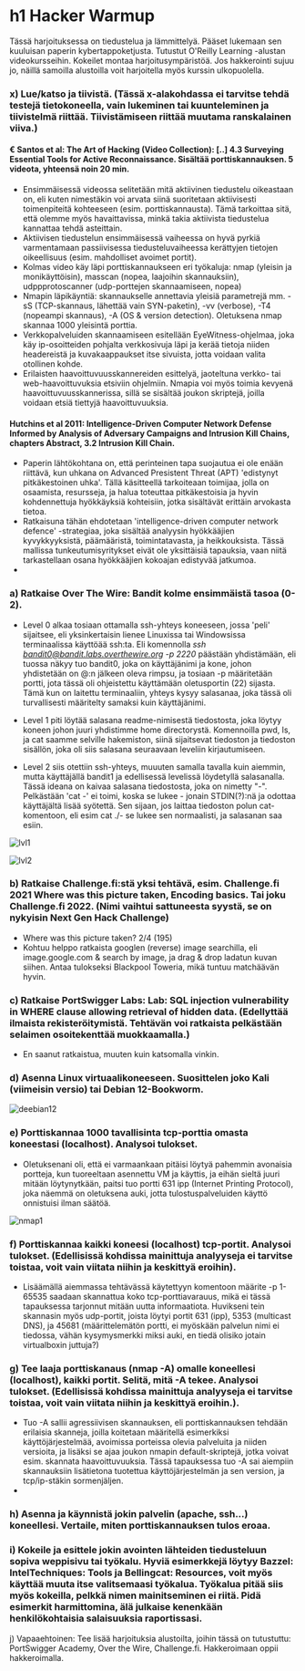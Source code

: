 # h1 Hacker Warmup

Tässä harjoituksessa on tiedustelua ja lämmittelyä. Pääset lukemaan sen kuuluisan paperin kybertappoketjusta. Tutustut O'Reilly Learning -alustan videokursseihin. Kokeilet montaa harjoitusympäristöä. Jos hakkerointi sujuu jo, näillä samoilla alustoilla voit harjoitella myös kurssin ulkopuolella.

### x) Lue/katso ja tiivistä. (Tässä x-alakohdassa ei tarvitse tehdä testejä tietokoneella, vain lukeminen tai kuunteleminen ja tiivistelmä riittää. Tiivistämiseen riittää muutama ranskalainen viiva.)

#### € Santos et al: The Art of Hacking (Video Collection): [..] 4.3 Surveying Essential Tools for Active Reconnaissance. Sisältää porttiskannauksen. 5 videota, yhteensä noin 20 min.
- Ensimmäisessä videossa selitetään mitä aktiivinen tiedustelu oikeastaan on, eli kuten nimestäkin voi arvata siinä suoritetaan aktiivisesti toimenpiteitä kohteeseen (esim. porttiskannausta). Tämä tarkoittaa sitä, että olemme myös havaittavissa, minkä takia aktiivista tiedustelua kannattaa tehdä asteittain.
- Aktiivisen tiedustelun ensimmäisessä vaiheessa on hyvä pyrkiä varmentamaan passiivisessa tiedusteluvaiheessa kerättyjen tietojen oikeellisuus (esim. mahdolliset avoimet portit).
- Kolmas video käy läpi porttiskannaukseen eri työkaluja: nmap (yleisin ja monikäyttöisin), masscan (nopea, laajoihin skannauksiin), udppprotoscanner (udp-porttejen skannaamiseen, nopea)
- Nmapin läpikäyntiä: skannaukselle annettavia yleisiä parametrejä mm. -sS (TCP-skannaus, lähettää vain SYN-paketin), -vv (verbose), -T4 (nopeampi skannaus), -A (OS & version detection). Oletuksena nmap skannaa 1000 yleisintä porttia.
- Verkkopalveluiden skannaamiseen esitellään EyeWitness-ohjelmaa, joka käy ip-osoitteiden pohjalta verkkosivuja läpi ja kerää tietoja niiden headereistä ja kuvakaappaukset itse sivuista, jotta voidaan valita otollinen kohde.
- Erilaisten haavoittuvuusskannereiden esittelyä, jaoteltuna verkko- tai web-haavoittuvuksia etsiviin ohjelmiin. Nmapia voi myös toimia kevyenä haavoittuvuusskannerissa, sillä se sisältää joukon skriptejä, joilla voidaan etsiä tiettyjä haavoittuvuuksia.
#### Hutchins et al 2011: Intelligence-Driven Computer Network Defense Informed by Analysis of Adversary Campaigns and Intrusion Kill Chains, chapters Abstract, 3.2 Intrusion Kill Chain.

- Paperin lähtökohtana on, että perinteinen tapa suojautua ei ole enään riittävä, kun uhkana on Advanced Presistent Threat (APT) 'edistynyt pitkäkestoinen uhka'. Tällä käsitteellä tarkoiteaan toimijaa, jolla on osaamista, resursseja, ja halua toteuttaa pitkäkestoisia ja hyvin kohdennettuja hyökkäyksiä kohteisiin, jotka sisältävät erittäin arvokasta tietoa.
- Ratkaisuna tähän ehdotetaan 'intelligence-driven computer network defence' -strategiaa, joka sisältää analyysin hyökkääjien kyvykkyyksistä, päämääristä, toimintatavasta, ja heikkouksista. Tässä mallissa tunkeutumisyritykset eivät ole yksittäisiä tapauksia, vaan niitä tarkastellaan osana hyökkääjien kokoajan edistyvää jatkumoa.
- 
### a) Ratkaise Over The Wire: Bandit kolme ensimmäistä tasoa (0-2).

- Level 0 alkaa tosiaan ottamalla ssh-yhteys koneeseen, jossa 'peli' sijaitsee, eli yksinkertaisin lienee Linuxissa tai Windowsissa terminaalissa käyttöää ssh:ta. Eli komennolla *ssh bandit0@bandit.labs.overthewire.org -p 2220* päästään yhdistämään, eli tuossa
näkyy tuo bandit0, joka on käyttäjänimi ja kone, johon yhdistetään on @:n jälkeen oleva rimpsu, ja tosiaan -p määritetään portti, jota tässä oli ohjeistettu käyttämään oletusportin (22) sijasta. Tämä kun on laitettu terminaaliin, yhteys kysyy salasanaa, joka tässä oli turvallisesti määritelty samaksi kuin käyttäjänimi.

- Level 1 piti löytää salasana readme-nimisestä tiedostosta, joka löytyy koneen johon juuri yhdistimme home directorystä. Komennoilla pwd, ls, ja cat saamme selville hakemiston, siinä sijaitsevat tiedoston ja tiedoston sisällön, joka oli siis salasana seuraavaan leveliin kirjautumiseen.

- Level 2 siis otettiin ssh-yhteys, muuuten samalla tavalla kuin aiemmin, mutta käyttäjällä bandit1 ja edellisessä levelissä löydetyllä salasanalla. Tässä ideana on kaivaa salasana tiedostosta, joka on nimetty "-". Pelkästään 'cat -' ei toimi, koska se lukee - jonain STDIN(?):nä ja odottaa käyttäjältä lisää syötettä. Sen sijaan, jos laittaa tiedoston polun cat-komentoon, eli esim cat ./- se lukee sen normaalisti, ja salasanan saa esiin.

![lvl1](https://github.com/vilppuuu/tunkeutumistestaus/assets/103587907/18769ff3-8bfc-46a1-a631-3a96a783724d)

![lvl2](https://github.com/vilppuuu/tunkeutumistestaus/assets/103587907/83e2b05f-8cde-4493-897c-0001b07b6adb)

### b) Ratkaise Challenge.fi:stä yksi tehtävä, esim. Challenge.fi 2021 Where was this picture taken, Encoding basics. Tai joku Challenge.fi 2022. (Nimi vaihtui sattuneesta syystä, se on nykyisin Next Gen Hack Challenge)
-  Where was this picture taken? 2/4 (195)
-  Kohtuu helppo ratkaista googlen (reverse) image searchilla, eli image.google.com & search by image, ja drag & drop ladatun kuvan siihen. Antaa tulokseksi Blackpool Toweria, mikä tuntuu matchäävän hyvin.

### c) Ratkaise PortSwigger Labs: Lab: SQL injection vulnerability in WHERE clause allowing retrieval of hidden data. (Edellyttää ilmaista rekisteröitymistä. Tehtävän voi ratkaista pelkästään selaimen osoitekenttää muokkaamalla.)
- En saanut ratkaistua, muuten kuin katsomalla vinkin. 

### d) Asenna Linux virtuaalikoneeseen. Suosittelen joko Kali (viimeisin versio) tai Debian 12-Bookworm.

![deebian12](https://github.com/vilppuuu/tunkeutumistestaus/assets/103587907/eb70155d-a047-4053-a9e9-8527ec014653)

### e) Porttiskannaa 1000 tavallisinta tcp-porttia omasta koneestasi (localhost). Analysoi tulokset.
- Oletuksenani oli, että ei varmaankaan pitäisi löytyä pahemmin avonaisia portteja, kun tuoreeltaan asennettu VM ja käyttis, ja eihän sieltä juuri mitään löytynytkään, paitsi tuo portti 631 ipp (Internet Printing Protocol), joka näemmä on oletuksena auki, jotta tulostuspalveluiden käyttö onnistuisi ilman säätöä.
  
![nmap1](https://github.com/vilppuuu/tunkeutumistestaus/assets/103587907/72bf3932-135b-4fc3-b1e9-2f952b1ae414)


### f) Porttiskannaa kaikki koneesi (localhost) tcp-portit. Analysoi tulokset. (Edellisissä kohdissa mainittuja analyyseja ei tarvitse toistaa, voit vain viitata niihin ja keskittyä eroihin).
- Lisäämällä aiemmassa tehtävässä käytettyyn komentoon määrite -p 1-65535 saadaan skannattua koko tcp-porttiavarauus, mikä ei tässä tapauksessa tarjonnut mitään uutta informaatiota. Huvikseni tein skannasin myös udp-portit, joista löytyi portit 631 (ipp), 5353 (multicast DNS), ja 45681 (määrittelemätön portti, ei myöskään palvelun nimi ei tiedossa, vähän kysymysmerkki miksi auki, en tiedä olisiko jotain virtualboxin juttuja?)
  
### g) Tee laaja porttiskanaus (nmap -A) omalle koneellesi (localhost), kaikki portit. Selitä, mitä -A tekee. Analysoi tulokset. (Edellisissä kohdissa mainittuja analyyseja ei tarvitse toistaa, voit vain viitata niihin ja keskittyä eroihin.).
- Tuo -A sallii agressiivisen skannauksen, eli porttiskannauksen tehdään erilaisia skanneja, joilla koitetaan määritellä esimerkiksi käyttöjärjestelmää, avoimissa porteissa olevia palveluita ja niiden versioita, ja lisäksi se ajaa joukon nmapin default-skriptejä, jotka voivat esim. skannata haavoittuvuuksia. Tässä tapauksessa tuo -A sai aiempiin skannauksiin lisätietona tuotettua käyttöjärjestelmän ja sen version, ja tcp/ip-stäkin sormenjäljen.
- 
### h) Asenna ja käynnistä jokin palvelin (apache, ssh...) koneellesi. Vertaile, miten porttiskannauksen tulos eroaa.
### i) Kokeile ja esittele jokin avointen lähteiden tiedusteluun sopiva weppisivu tai työkalu. Hyviä esimerkkejä löytyy Bazzel: IntelTechniques: Tools ja Bellingcat: Resources, voit myös käyttää muuta itse valitsemaasi työkalua. Työkalua pitää siis myös kokeilla, pelkkä nimen mainitseminen ei riitä. Pidä esimerkit harmittomina, älä julkaise kenenkään henkilökohtaisia salaisuuksia raportissasi.
j) Vapaaehtoinen: Tee lisää harjoituksia alustoilta, joihin tässä on tutustuttu: PortSwigger Academy, Over the Wire, Challenge.fi. Hakkeroimaan oppii hakkeroimalla.
